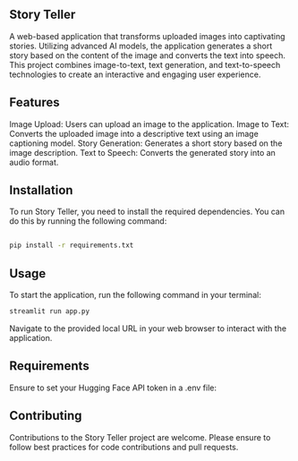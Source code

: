 ## Story Teller
A web-based application that transforms uploaded images into captivating stories. Utilizing advanced AI models, the application generates a short story based on the content of the image and converts the text into speech. This project combines image-to-text, text generation, and text-to-speech technologies to create an interactive and engaging user experience.

## Features
Image Upload: Users can upload an image to the application.
Image to Text: Converts the uploaded image into a descriptive text using an image captioning model.
Story Generation: Generates a short story based on the image description.
Text to Speech: Converts the generated story into an audio format.

## Installation
To run Story Teller, you need to install the required dependencies. You can do this by running the following command:
```bash

pip install -r requirements.txt
```

## Usage
To start the application, run the following command in your terminal:

``` bash
streamlit run app.py
```
Navigate to the provided local URL in your web browser to interact with the application.

## Requirements
Ensure to set your Hugging Face API token in a .env file:

## Contributing
Contributions to the Story Teller project are welcome. Please ensure to follow best practices for code contributions and pull requests.
